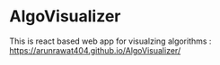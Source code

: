 # AlgoVisualizer

This is react based web app for visualzing algorithms : https://arunrawat404.github.io/AlgoVisualizer/
